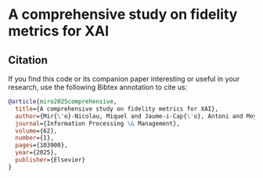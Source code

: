 # A comprehensive study on fidelity metrics for XAI

## Citation

If you find this code or its companion paper interesting or useful in your research, use the following Bibtex annotation to cite us:

```bibtex
@article{miro2025comprehensive,
  title={A comprehensive study on fidelity metrics for XAI},
  author={Mir{\'o}-Nicolau, Miquel and Jaume-i-Cap{\'o}, Antoni and Moy{\`a}-Alcover, Gabriel},
  journal={Information Processing \& Management},
  volume={62},
  number={1},
  pages={103900},
  year={2025},
  publisher={Elsevier}
}
```
